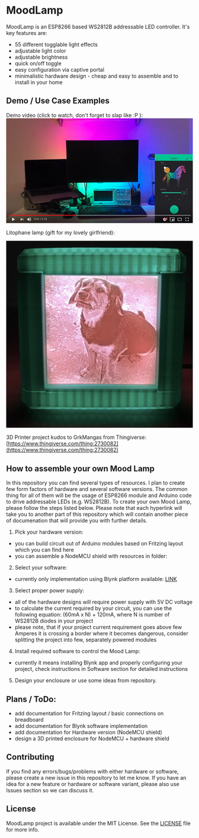 # MoodLamp

MoodLamp is an ESP8266 based WS2812B addressable LED controller. It's key features are:
- 55 different togglable light effects
- adjustable light color
- adjustable brightness
- quick on/off toggle
- easy configuration via captive portal
- minimalistic hardware design - cheap and easy to assemble and to install in your home

## Demo / Use Case Examples

Demo video (click to watch, don't forget to slap like :P ):
[![MoodLamp Demo Video](https://github.com/przygodyzkodem/MoodLamp/blob/master/Image%20Resources/MoodLamp_demo_video.png?raw=true)](https://www.youtube.com/watch?v=sJ2Bf1LhpAg)

Litophane lamp (gift for my lovely girlfriend):

![MoodLamp Litophane Lamp](https://github.com/przygodyzkodem/MoodLamp/blob/master/Image%20Resources/MoodLamp_litophaneLamp.JPG?raw=true)

3D Printer project kudos to GrkMangas from Thingiverse: [https://www.thingiverse.com/thing:2730082](https://www.thingiverse.com/thing:2730082)

## How to assemble your own Mood Lamp

In this repository you can find several types of resources. I plan to create few form factors of hardware and several software versions. The common thing for all of them will be the usage of ESP8266 module and Arduino code to drive addressable LEDs (e.g. WS2812B). To create your own Mood Lamp, please follow the steps listed below. Please note that each hyperlink will take you to another part of this repository which will contain another piece of documenation that will provide you with further details.

1. Pick your hardware version:
- you can build circuit out of Arduino modules based on Fritzing layout which you can find here
- you can assemble a NodeMCU shield with resources in folder: 
2. Select your software:
- currently only implementation using Blynk platform available: [LINK](https://github.com/przygodyzkodem/MoodLamp/tree/master/Software/Blynk)
3. Select proper power supply:
- all of the hardware designs will require power supply with 5V DC voltage
- to calculate the current required by your circuit, you can use the following equation: (60mA x N) + 120mA, where N is number of WS2812B diodes in your project
- please note, that if your project current requirement goes above few Amperes it is crossing a border where it becomes dangerous, consider splitting the project into few, separately powered modules
4. Install required software to control the Mood Lamp:
- currently it means installing Blynk app and properly configuring your project, check instructions in Software section for detailed instructions
5. Design your enclosure or use some ideas from repository.

## Plans / ToDo:

- add documentation for Fritzing layout / basic connections on breadboard
- add documentation for Blynk software implementation
- add documentation for Hardware version (NodeMCU shield)
- design a 3D printed enclosure for NodeMCU + hardware shield

## Contributing

If you find any errors/bugs/problems with either hardware or software, please create a new issue in this repository to let me know. If you have an idea for a new feature or hardware or software variant, please also use Issues section so we can discuss it.

## License
MoodLamp project is available under the MIT License. See the [LICENSE](https://github.com/przygodyzkodem/MoodLamp/blob/master/LICENSE) file for more info.
